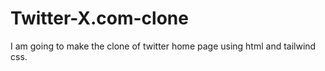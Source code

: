 # Twitter-X.com-clone
I am going to make the clone of twitter home page using html and tailwind css.
